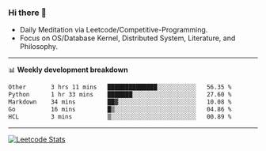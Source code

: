 ### Hi there 👋
* Daily Meditation via Leetcode/Competitive-Programming.
* Focus on OS/Database Kernel, Distributed System, Literature, and Philosophy.

-------

📊 **Weekly development breakdown**
<!--START_SECTION:waka-->

```txt
Other       3 hrs 11 mins   ██████████████░░░░░░░░░░░   56.35 %
Python      1 hr 33 mins    ███████░░░░░░░░░░░░░░░░░░   27.60 %
Markdown    34 mins         ██▓░░░░░░░░░░░░░░░░░░░░░░   10.08 %
Go          16 mins         █▒░░░░░░░░░░░░░░░░░░░░░░░   04.86 %
HCL         3 mins          ▒░░░░░░░░░░░░░░░░░░░░░░░░   00.89 %
```

<!--END_SECTION:waka-->

-------

[![Leetcode Stats](https://leetcard.jacoblin.cool/hzhang413?font=Fira+Mono)](https://leetcode.com/fxrc)
<!-- ![image](./cyberpunk-ghost-in-the-shell.gif)
![image](./gis-archive.png) -->
